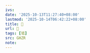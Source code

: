 ```yaml
---
ivs:
date: '2025-10-13T11:27:40+08:00'
lastmod: '2025-10-14T06:42:22+08:00'
title: 󰙈
url: 󰙈
tags: [坻]
src: GHZR
note:
---
```

